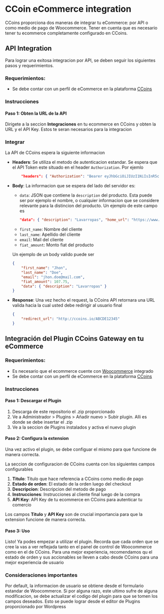 # CCoin eCommerce integration

CCoins proporciona dos maneras de integrar tu eCommerce: por API o como medio de pago de Woocommerce. Tener en cuenta que es necesario tener tu ecommerce completamente configurado en CCoins.

## API Integration

Para lograr una exitosa integracion por API, se deben seguir los siguientes pasos y requerimientos.

### Requerimientos:
- Se debe contar con un perfil de eCommerce en la plataforma [CCoins](https://ccoins.io/)

### Instrucciones
#### Paso 1: Obten la URL de la API
Dirigete a la seccion **Integraciones** en tu ecommerce en CCoins y obten la URL y el API Key. Estos te seran necesarios para la integracion

### Integrar
La API de CCoins espera la siguiente informacion
- **Headers**: Se utiliza el metodo de autenticacion estandar. Se espera que el API Token este situado en el header `Authorization`. Por ejemlo
    ```json
        "headers": { "Authorization": "Bearer eyJhbGciOiJIUzI1NiIsInR5cCI6IkpXVCJ9.eyJzdWIiOiIxMjM0NTY3ODkwIiwibmFtZSI6IkpvaG4gRG9lIiwiaWF0IjoxNTE2MjM5MDIyfQ.SflKxwRJSMeKKF2QT4fwpMeJf36POk6yJV_adQssw5c" }
    ```
- **Body**: La informacion que se espera del lado del servidor es:
    - `data`: JSON que contiene la `description` del producto. Esta puede ser por ejemplo el nombre, o cualquier informacion que se considere relevante para la distincion del producto. Un ejemplo de este campo es 
        ```json
        "data": { "description": "Lavarropas", "home_url": "https://www.ecommerce.com" }
        ```
    - `first_name`: Nombre del cliente
    - `last_name`: Apellido del cliente
    - `email`: Mail del cliente
    - `fiat_amount`: Monto fiat del producto

    Un ejemplo de un body valido puede ser
    ```json
    {
        "first_name": "Jhon",
        "last_name": "Doe",
        "email": "jhon.doe@mail.com",
        "fiat_amount": 107.75,
        "data": { "description": "Lavarropas" }
    }
    ```
- **Response**: Una vez hecho el request, la CCoins API retornara una URL valida hacia la cual usted debe redirigir al usuario final
    ```json
    {
        "redirect_url": "http://ccoins.io/ABCDE12345"
    }
    ```


## Integración del Plugin CCoins Gateway en tu eCommerce

### Requerimientos:
- Es necesario que el ecommerce cuente con [Woocommerce](https://es.wordpress.org/plugins/woocommerce/) integrado
- Se debe contar con un perfil de eCommerce en la plataforma [CCoins](https://ccoins.io/)

### Instrucciones
#### Paso 1: Descargar el Plugin

1. Descarga de este repositorio el .zip proporcionado
2. Ve a Administrador > Plugins > Añadir nuevo > Subir plugin. Alli es donde se debe insertar el .zip 
3. Ve a la seccion de Plugins instalados y activa el nuevo plugin

#### Paso 2: Configura la extension
Una vez activo el plugin, se debe configuar el mismo para que funcione de manera correcta.

La seccion de configuracion de CCoins cuenta con los siguientes campos configurables
1. **Titulo**: Titulo que hace referencia a CCoins como medio de pago
2. **Estado de orden**: El estado de la orden luego del checkout
3. **Descripcion**: Descripcion del metodo de pago
4. **Instrucciones**: Instrucciones al cliente final luego de la compra
5. **API Key**: API Key de tu ecommerce en CCoins para autenticar tu comercio

Los campos **Titulo** y **API Key** son de crucial importancia para que la extension funcione de manera correcta.

#### Paso 3: Uso
Listo! Ya podes empezar a utilizar el plugin. Recorda que cada orden que se cree la vas a ver reflejada tanto en el panel de control de Woocommerce como en el de CCoins. Para una mejor experiencia, recomendamos qu el estado de orden y sus accionables se lleven a cabo desde CCoins para una mejor experiencia de usuario

### Consideraciones importantes
Por default, la informacion de usuario se obtiene desde el formulario estandar de Woocommerce. Si por alguna razo, este ultimo sufre de alguna modificacion, se debe actualizar el codigo del plugin para que se tomen los campos deseados. Esto se puede lograr desde el editor de Plugins proporcionado por Wordpress
